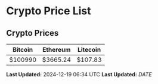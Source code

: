 # Crypto Price List

## Crypto Prices
| Bitcoin | Ethereum | Litecoin |
| ------- | -------- | -------- |
| $100990 | $3665.24 | $107.83 |
**Last Updated:** 2024-12-19 06:34 UTC
**Last Updated:** $DATE$
